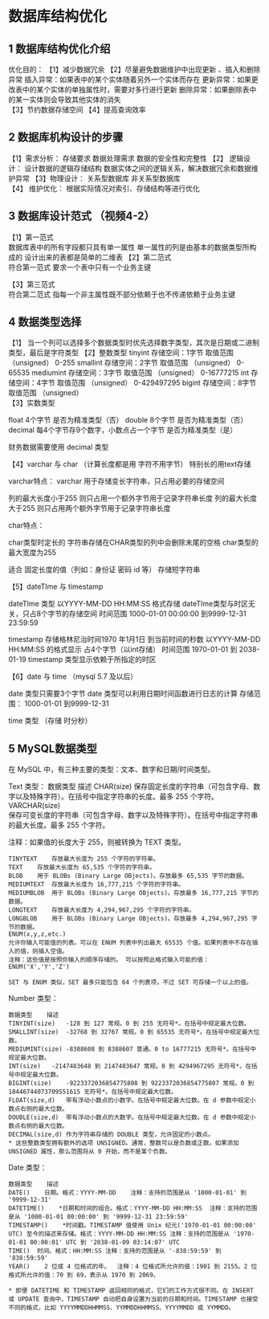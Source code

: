 # 数据库结构优化

## 1 数据库结构优化介绍

优化目的：
【1】减少数据冗余
【2】尽量避免数据维护中出现更新 、插入和删除异常
     插入异常：如果表中的某个实体随着另外一个实体而存在
     更新异常：如果更改表中的某个实体的单独属性时，需要对多行进行更新
     删除异常：如果删除表中的某一实体则会导致其他实体的消失  
【3】节约数据存储空间
【4】提高查询效率

## 2 数据库机构设计的步骤

【1】需求分析： 
    存储要求
    数据处理需求
    数据的安全性和完整性
【2】 逻辑设计：
    设计数据的逻辑存储结构
    数据实体之间的逻辑关系，解决数据冗余和数据维护异常
【3】物理设计：
    关系型数据库
    非关系型数据库   
【4】 维护优化：
    根据实际情况对索引、存储结构等进行优化
       
 ## 3 数据库设计范式 （视频4-2）
 
 【1】第一范式  
      数据库表中的所有字段都只具有单一属性
      单一属性的列是由基本的数据类型所构成的
      设计出来的表都是简单的二维表
 【2】第二范式  
        符合第一范式
        要求一个表中只有一个业务主键
        
 【3】第三范式       
        符合第二范式
        指每一个非主属性既不部分依赖于也不传递依赖于业务主键

 ## 4  数据类型选择

【1】 当一个列可以选择多个数据类型时优先选择数字类型，其次是日期或二进制类型，最后是字符类型
【2】整数类型
tinyint    存储空间：1字节   取值范围   （unsigned） 0-255
smallint   存储空间：2字节   取值范围   （unsigned） 0-65535
mediumint  存储空间：3字节   取值范围   （unsigned） 0-16777215
int        存储空间：4字节   取值范围   （unsigned） 0-429497295
bigint     存储空间：8字节   取值范围   （unsigned）  
【3】实数类型

float       4个字节                                是否为精准类型（否）
double      8个字节                                是否为精准类型（否）
decimal     每4个字节存9个数字，小数点占一个字节   是否为精准类型（是）

财务数据需要使用 decimal 类型

【4】varchar  与 char （计算长度都是用 字符不用字节）
特别长的用text存储

varchar特点：
varchar 用于存储变长字符串，只占用必要的存储空间

列的最大长度小于255 则只占用一个额外字节用于记录字符串长度
列的最大长度大于255 则只占用两个额外字节用于记录字符串长度

char特点：

char类型时定长的
字符串存储在CHAR类型的列中会删除末尾的空格
char类型的最大宽度为255

适合 固定长度的值（列如：身份证   密码  id 等）
存储短字符串

【5】dateTIme 与 timestamp

dateTIme 类型  以YYYY-MM-DD  HH:MM:SS 格式存储
dateTIme类型与时区无关，只占8个字节的存储空间 时间范围 1000-01-01 00:00:00 到9999-12-31 23:59:59

timestamp 存储格林尼治时间1970 年1月1日 到当前时间的秒数 以YYYY-MM-DD  HH:MM:SS 的格式显示 占4个字节（以int存储）
时间范围 1970-01-01  到  2038-01-19
timestamp 类型显示依赖于所指定的时区
 
【6】date 与 time （mysql 5.7 及以后）

date 类型只需要3个字节
date 类型可以利用日期时间函数进行日志的计算
存储范围： 1000-01-01  到9999-12-31 

time 类型 （存储 时分秒）


## 5 MySQL数据类型
在 MySQL 中，有三种主要的类型：文本、数字和日期/时间类型。

Text 类型：
数据类型	描述
CHAR(size)	保存固定长度的字符串（可包含字母、数字以及特殊字符）。在括号中指定字符串的长度。最多 255 个字符。
VARCHAR(size)	
保存可变长度的字符串（可包含字母、数字以及特殊字符）。在括号中指定字符串的最大长度。最多 255 个字符。

注释：如果值的长度大于 255，则被转换为 TEXT 类型。

    TINYTEXT	存放最大长度为 255 个字符的字符串。
    TEXT	存放最大长度为 65,535 个字符的字符串。
    BLOB	用于 BLOBs (Binary Large OBjects)。存放最多 65,535 字节的数据。
    MEDIUMTEXT	存放最大长度为 16,777,215 个字符的字符串。
    MEDIUMBLOB	用于 BLOBs (Binary Large OBjects)。存放最多 16,777,215 字节的数据。
    LONGTEXT	存放最大长度为 4,294,967,295 个字符的字符串。
    LONGBLOB	用于 BLOBs (Binary Large OBjects)。存放最多 4,294,967,295 字节的数据。
    ENUM(x,y,z,etc.)	
    允许你输入可能值的列表。可以在 ENUM 列表中列出最大 65535 个值。如果列表中不存在插入的值，则插入空值。
    注释：这些值是按照你输入的顺序存储的。 可以按照此格式输入可能的值：ENUM('X','Y','Z')
    
    SET	与 ENUM 类似，SET 最多只能包含 64 个列表项，不过 SET 可存储一个以上的值。

Number 类型：

    数据类型	描述
    TINYINT(size)	-128 到 127 常规。0 到 255 无符号*。在括号中规定最大位数。
    SMALLINT(size)	-32768 到 32767 常规。0 到 65535 无符号*。在括号中规定最大位数。
    MEDIUMINT(size)	-8388608 到 8388607 普通。0 to 16777215 无符号*。在括号中规定最大位数。
    INT(size)	-2147483648 到 2147483647 常规。0 到 4294967295 无符号*。在括号中规定最大位数。
    BIGINT(size)	-9223372036854775808 到 9223372036854775807 常规。0 到 18446744073709551615 无符号*。在括号中规定最大位数。
    FLOAT(size,d)	带有浮动小数点的小数字。在括号中规定最大位数。在 d 参数中规定小数点右侧的最大位数。
    DOUBLE(size,d)	带有浮动小数点的大数字。在括号中规定最大位数。在 d 参数中规定小数点右侧的最大位数。
    DECIMAL(size,d)	作为字符串存储的 DOUBLE 类型，允许固定的小数点。
    * 这些整数类型拥有额外的选项 UNSIGNED。通常，整数可以是负数或正数。如果添加 UNSIGNED 属性，那么范围将从 0 开始，而不是某个负数。

Date 类型：

    数据类型	描述
    DATE()	  日期。格式：YYYY-MM-DD    注释：支持的范围是从 '1000-01-01' 到 '9999-12-31'
    DATETIME()	  *日期和时间的组合。格式：YYYY-MM-DD HH:MM:SS  注释：支持的范围是从 '1000-01-01 00:00:00' 到 '9999-12-31 23:59:59'
    TIMESTAMP()	   *时间戳。TIMESTAMP 值使用 Unix 纪元('1970-01-01 00:00:00' UTC) 至今的描述来存储。格式：YYYY-MM-DD HH:MM:SS 注释：支持的范围是从 '1970-01-01 00:00:01' UTC 到 '2038-01-09 03:14:07' UTC
    TIME()	时间。格式：HH:MM:SS 注释：支持的范围是从 '-838:59:59' 到 '838:59:59'
    YEAR()	  2 位或 4 位格式的年。  注释：4 位格式所允许的值：1901 到 2155。2 位格式所允许的值：70 到 69，表示从 1970 到 2069。
    
    * 即便 DATETIME 和 TIMESTAMP 返回相同的格式，它们的工作方式很不同。在 INSERT 或 UPDATE 查询中，TIMESTAMP 自动把自身设置为当前的日期和时间。TIMESTAMP 也接受不同的格式，比如 YYYYMMDDHHMMSS、YYMMDDHHMMSS、YYYYMMDD 或 YYMMDD。
 















